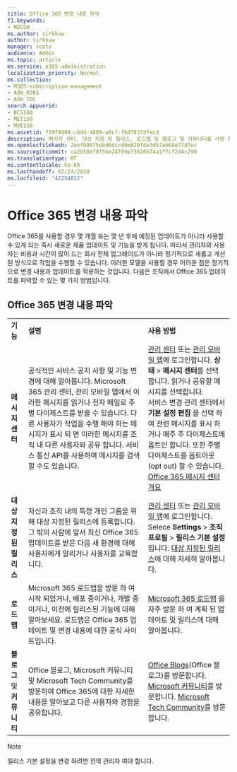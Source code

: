 ```yaml
---
title: Office 365 변경 내용 파악
f1.keywords:
- NOCSH
ms.author: sirkkuw
author: sirkkuw
manager: scotv
audience: Admin
ms.topic: article
ms.service: o365-administration
localization_priority: Normal
ms.collection:
- M365-subscription-management
- Adm_O365
- Adm_TOC
search.appverid:
- BCS160
- MET150
- MOE150
ms.assetid: 719f4904-cbdd-4889-a0cf-fbd7837dfecd
description: 메시지 센터, 대상 지정 된 릴리스, 로드맵 및 블로그 및 커뮤니티를 사용 하 여 Office 365 업데이트를 최신 상태로 유지 하는 방법을 알아봅니다.
ms.openlocfilehash: 2aefb8075ebd6dccd0eb20fde3d57ab68e77d7ec
ms.sourcegitcommit: ca2b58ef8f5be24f09e73620b74a1ffcf2d4c290
ms.translationtype: MT
ms.contentlocale: ko-KR
ms.lasthandoff: 02/24/2020
ms.locfileid: "42254822"
---
```

# <a name="stay-on-top-of-office-365-changes"></a>Office 365 변경 내용 파악

Office 365를 사용할 경우 몇 개월 또는 몇 년 후에 예정된 업데이트가 아니라 사용할 수 있게 되는 즉시 새로운 제품 업데이트 및 기능을 받게 됩니다. 따라서 관리자와 사용자는 비용과 시간이 많이 드는 회사 전체 업그레이드가 아니라 정기적으로 새롭고 개선된 방식으로 작업을 수행할 수 있습니다. 이러한 모델을 사용할 경우 어려운 점은 정기적으로 변경 내용과 업데이트를 적용하는 것입니다. 다음은 조직에서 Office 365 업데이트를 파악할 수 있는 몇 가지 방법입니다.

## <a name="stay-on-top-of-office-365-changes"></a>Office 365 변경 내용 파악

||||
|:-----|:-----|:-----|
|**기능** <br/> |**설명** <br/> |**사용 방법** <br/> |
|**메시지 센터** <br/> |공식적인 서비스 공지 사항 및 기능 변경에 대해 알아봅니다. Microsoft 365 관리 센터, 관리 모바일 앱에서 이러한 메시지를 읽거나 전자 메일로 주별 다이제스트를 받을 수 있습니다. 다른 사용자가 작업을 수행 해야 하는 메시지가 표시 되 면 이러한 메시지를 조직 내 다른 사용자와 공유 합니다. 서비스 통신 API를 사용하여 메시지를 검색할 수도 있습니다.  <br/> |[관리 센터](../admin-overview/about-the-admin-center.md) 또는 [관리 모바일 앱](../admin-overview/admin-mobile-app.md)에 로그인합니다. **상태** \> **메시지 센터**를 선택 합니다. 읽거나 공유할 메시지를 선택합니다.  <br/> 서비스 변경 관리 센터에서 **기본 설정 편집** 을 선택 하 여 관련 메시지를 표시 하거나 매주 주 다이제스트에 옵트인 합니다. 또한 주별 다이제스트를 옵트아웃 (opt out) 할 수 있습니다.  <br/> [Office 365 메시지 센터 개요](message-center.md) <br/> |
|**대상 지정된 릴리스** <br/> |자신과 조직 내의 특정 개인 그룹을 위해 대상 지정된 릴리스에 등록합니다. 그 밖의 사람에 앞서 최신 Office 365 업데이트를 받은 다음 새 환경에 대해 사용자에게 알리거나 사용자를 교육합니다.  <br/> |[관리 센터](../admin-overview/about-the-admin-center.md) 또는 [관리 모바일 앱](../admin-overview/admin-mobile-app.md)에 로그인합니다. Selece **Settings** \> **조직 프로필** \> **릴리스 기본 설정**입니다. [대상 지정된 릴리스](release-options-in-office-365.md)에 대해 자세히 알아봅니다.  <br/> |
|**로드맵** <br/> |Microsoft 365 로드맵을 방문 하 여 시작 되었거나, 배포 중이거나, 개발 중 이거나, 이전에 릴리스된 기능에 대해 알아보세요. 로드맵은 Office 365 업데이트 및 변경 내용에 대한 공식 사이트입니다.  <br/> |[Microsoft 365 로드맵](https://www.microsoft.com/microsoft-365/roadmap) 을 자주 방문 하 여 계획 된 업데이트 및 릴리스에 대해 알아봅니다.  <br/> |
|**블로그** 및 **커뮤니티** <br/> |Office 블로그, Microsoft 커뮤니티 및 Microsoft Tech Community를 방문하여 Office 365에 대한 자세한 내용을 알아보고 다른 사용자와 경험을 공유합니다.  <br/> |[Office Blogs](https://www.microsoft.com/en-us/microsoft-365/blog/)(Office 블로그)를 방문합니다. [Microsoft 커뮤니티](https://answers.microsoft.com)를 방문합니다. [Microsoft Tech Community](https://techcommunity.microsoft.com)를 방문합니다.  <br/> |

> [!NOTE]
> 릴리스 기본 설정을 변경 하려면 전역 관리자 여야 합니다.
